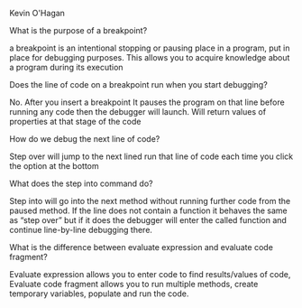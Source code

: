 Kevin O'Hagan

What is the purpose of a breakpoint?

a breakpoint is an intentional stopping or pausing place in a program, put in place for debugging purposes. This allows you to acquire knowledge about a program during its execution

Does the line of code on a breakpoint run when you start debugging?

No. After you insert a breakpoint It pauses the program on that line before running any code then the debugger will launch. Will return values of properties at that stage of the code

How do we debug the next line of code?

Step over will jump to the next lined run that line of code each time you click the option at the bottom

What does the step into command do?

Step into will go into the next method without running further code from the paused method. If the line does not contain a function it behaves the same as “step over” but if it does the debugger will enter the called function and continue line-by-line debugging there.

What is the difference between evaluate expression and evaluate code fragment?

Evaluate expression allows you to enter code to find results/values of code,
Evaluate code fragment allows you to run multiple methods, create temporary variables, populate and run the code.
